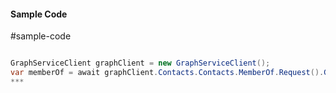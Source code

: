 #### Sample Code
#sample-code 

```C#

GraphServiceClient graphClient = new GraphServiceClient();
var memberOf = await graphClient.Contacts.Contacts.MemberOf.Request().GetAsync();
*** 

```